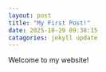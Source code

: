 ```yaml
---
layout: post
title: "My First Post!"
date: 2025-10-29 09:38:15
catagories: jekyll update
---
```

Welcome to my website!
